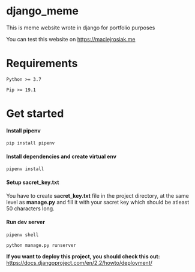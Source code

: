 # django_meme
This is meme website wrote in django for portfolio purposes

You can test this website on https://maciejrosiak.me
# Requirements

`Python >= 3.7`

`Pip >= 19.1`

# Get started

#### Install pipenv
`pip install pipenv`

#### Install dependencies and create virtual env
`pipenv install`
#### Setup sacret_key.txt
You have to create **sacret_key.txt** file in the project directory,
at the same level as **manage.py** and fill it with your sacret key which should be atleast 50 characters long.

#### Run dev server
`pipenv shell`

`python manage.py runserver`

**If you want to deploy this project, you should check this out:** https://docs.djangoproject.com/en/2.2/howto/deployment/



